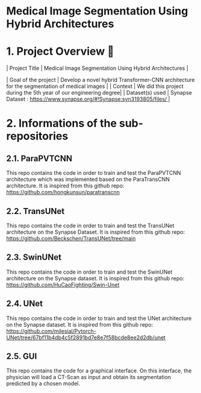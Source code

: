 # Medical Image Segmentation Using Hybrid Architectures

# 1. Project Overview 📝

| Project Title | Medical Image Segmentation Using Hybrid Architectures |

| Goal of the project | Develop a novel hybrid Transformer-CNN architecture for the segmentation of medical images |
| Context | We did this project during the 5th year of our engineering degree|
| Dataset(s) used | Synapse Dataset : [https://www.synapse.org/#!Synapse:syn3193805/files/ ](https://www.synapse.org/#!Synapse:syn3193805/files/ ) |

# 2. Informations of the sub-repositories

## 2.1. ParaPVTCNN

This repo contains the code in order to train and test the ParaPVTCNN architecture which was implemented based on the ParaTransCNN architecture. It is inspired from this github repo: https://github.com/hongkunsun/paratranscnn

## 2.2. TransUNet

This repo contains the code in order to train and test the TransUNet architecture on the Synapse Dataset. It is inspired from this github repo: https://github.com/Beckschen/TransUNet/tree/main

## 2.3. SwinUNet

This repo contains the code in order to train and test the SwinUNet architecture on the Synapse dataset. It is inspired from this github repo: https://github.com/HuCaoFighting/Swin-Unet

## 2.4. UNet

This repo contains the code in order to train and test the UNet architecture on the Synapse dataset. It is inspired from this github repo: https://github.com/milesial/Pytorch-UNet/tree/67bf11b4db4c5f2891bd7e8e7f58bcde8ee2d2db/unet

## 2.5. GUI

This repo contains the code for a graphical interface. On this interface, the physician will load a CT-Scan as input and obtain its segmentation predicted by a chosen model.

